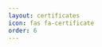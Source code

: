 ```yaml
---
layout: certificates
icon: fas fa-certificate
order: 6
---
```


<!-- > Rework in progress, will be available soon !
{: .prompt-tip } -->
